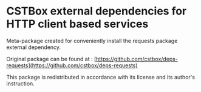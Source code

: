 # CSTBox external dependencies for HTTP client based services

Meta-package created for conveniently install the requests package external dependency.

Original package can be found at :
[https://github.com/cstbox/deps-requests](https://github.com/cstbox/deps-requests)

This package is redistributed in accordance with its license and its author's instruction.
